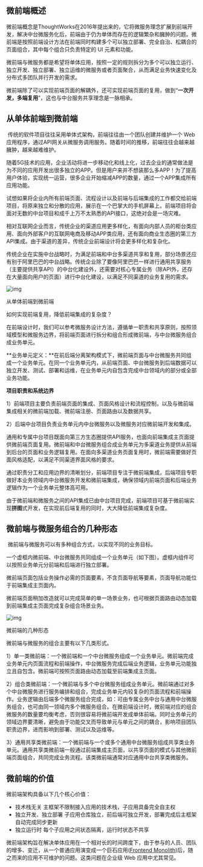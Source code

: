 ## 微前端概述

   微前端概念是ThoughtWorks在2016年提出来的，它将微服务理念扩展到前端开发，解决中台微服务化后，前端由于仍为单体而存在的逻辑繁杂和臃肿的问题。微前端是按照前端设计方法在前端同时构建多个可以独立部署、完全自治、松耦合的页面组合，其中每个组合只负责特定的 UI 元素和功能。

   微前端与微服务都是希望将单体应用，按照一定的规则拆分为多个可以独立运行、独立开发、独立部署、独立运维的微服务或者页面聚合，从而满足业务快速变化及分布式多团队并行开发的需求。

   微前端除了可以实现前端页面的解耦外，还可实现前端页面的复用，做到“**一次开发，多端复用**”，这也与中台服务共享理念是一脉相承。

## 从单体前端到微前端 

​    传统的软件项目往往采用单体式架构，前端往往由一个团队创建并维护一个 Web 应用程序，通过API网关从微服务调用服务。随着时间的推移，前端往往会越来越臃肿，越来越难维护。

   随着5G技术的应用，企业活动将进一步移动化和线上化，过去企业的通常做法是为不同的应用开发出很多独立的APP。但是用户来并不想装那么多APP！为了提高用户体验，实现统一运营，很多企业开始缩减APP的数量，通过一个APP集成所有应用功能。

   试想如果将企业内所有前端页面、流程设计以及前端与后端集成的工作都交给前端项目，将原来独立和分散的应用，展示在一个巴掌大的手机屏幕上。前端项目将会面对无数的中台项目和成千上万不太熟悉的API接口，这绝对会是一场灾难。

   相对互联网企业而言，传统企业的渠道应用更多样化，有面向内部人员的柜台类应用、面向外部客户的互联网电商及移动APP类应用，还有面向商业生态圈的第三方API集成。由于渠道的差异，传统企业前端设计将会更多样化和复杂化。

   传统企业在实施中台战略时，为满足前端和中台多渠道共享和复用，部分场景还应有别于阿里巴巴的中台战略。传统企业除了要像阿里巴巴一样进行通用共享服务（主要提供共享API）的中台化建设外，还需要对核心专属业务（除API外，还存在大量面向用户的页面）进行中台化建设，以满足不同渠道的业务复用的需求。

![img](https:////upload-images.jianshu.io/upload_images/15900223-a20d080f834be4cd.png?imageMogr2/auto-orient/strip|imageView2/2/w/1093/format/webp)

从单体前端到微前端

   如何实现前端复用，降低前端集成的复杂度？

   在前端设计时，我们可以参考微服务设计方法，遵循单一职责和共享原则，按照领域模型和微服务边界，将前端页面进行拆分和组合形成微前端，与中台微服务组合成业务单元。

   **业务单元定义：**在前后端分离架构模式下，微前端页面与中台微服务共同组成一个业务单元。在同一个业务单元内，从前端页面、中台微服务到后端数据可以独立开发、测试、部署和运维，在业务单元内自包含完成中台领域内的部分或全部业务功能。

   **项目职责和系统边界**

   1）前端项目主要负责前端页面的集成、页面风格设计和流程控制，以及与微前端集成相关的微前端加载、微前端注册、页面路由以及数据共享。

   2）后端中台项目负责业务单元内中台微服务以及微服务对应微前端开发和集成。

   通用和专属中台项目既面向第三方生态圈提供API服务，也面向前端集成主页面提供微前端页面复用。微前端和中台微服务组合成业务单元为多渠道业务提供从前端到后台的页面和业务逻辑复用。在面向多渠道业务页面复用时，微前端需要做好页面风格适配，以满足不同渠道界面风格的要求。

   通过职责分工和应用边界的清晰划分，前端项目专注于微前端集成，后端项目专职做好本业务领域内中台微服务开发和微前端集成，确保领域内前端页面和后端业务逻辑作为一个业务单元整体高可用。

   由于微前端和微服务之间的API集成已由中台项目完成，前端项目可基于微前端实现**拼图**式开发，在实现前后端复用的同时，大大降低前端集成复杂度。   

## 微前端与微服务组合的几种形态

​    微前端与微服务可以有多种组合方式，以实现不同的业务目标。

​    一个虚框内微前端、中台微服务共同组成一个业务单元（如下图）。虚框内组件可以按照业务单元分前端和后端进行独立部署。

​    微前端页面包括业务操作必需的页面要素，不含页面导航等要素，页面导航功能位于前端集成主页面内。

​    微前端页面稍加改造就可以完成简单的单一场景业务，也可根据页面路由动态加载到前端集成主页面完成复杂组合场景业务。

![img](https:////upload-images.jianshu.io/upload_images/15900223-cd23699fd1993068.png?imageMogr2/auto-orient/strip|imageView2/2/w/736/format/webp)

微前端的几种形态

   微前端与微服务的组合主要有以下几类形式。

   1）单一类微前端：一个微前端和一个中台微服务组成一个业务单元。微前端完成业务单元内页面流程和前端操作，中台微服务完成后端业务逻辑，业务单元功能独立且自包含。微前端可按照页面路由动态加载至前端集成主页面。

   2）组合类微前端：一个微前端与多个中台微服务组成业务单元。微前端通过对多个中台微服务进行服务编排和组合，完成业务单元内较复杂的页面流程和前端操作。业务逻辑由后端多个微服务组合完成，如：可由专属业务中台与通用中台微服务组合，也可由同一领域内多个微服务组合。在微前端设计时，微前端对应的组合微服务的数量要均衡考虑，否则很容易将微前端开发成单体前端。同时业务单元的领域边界要清晰，避免由于功能交叉而导致单元与单元之间的耦合，影响项目团队职责边界，进而影响到部署、测试以及运维等。

   3）通用共享类微前端：一个微前端与一个或多个通用中台微服务组成共享类业务单元。通用共享类微前端一般通过前端集成主页面，以共享页面的模式与其他微前端页面组合，共同完成业务流程。该类微前端通常对应通用中台共享类微服务。

## 微前端的价值

微前端架构具备以下几个核心价值：

- 技术栈无关 主框架不限制接入应用的技术栈，子应用具备完全自主权
- 独立开发、独立部署 子应用仓库独立，前后端可独立开发，部署完成后主框架自动完成同步更新
- 独立运行时 每个子应用之间状态隔离，运行时状态不共享

微前端架构旨在解决单体应用在一个相对长的时间跨度下，由于参与的人员、团队的增多、变迁，从一个普通应用演变成一个巨石应用([Frontend Monolith](https://link.zhihu.com/?target=https%3A//www.youtube.com/watch%3Fv%3DpU1gXA0rfwc))后，随之而来的应用不可维护的问题。这类问题在企业级 Web 应用中尤其常见。